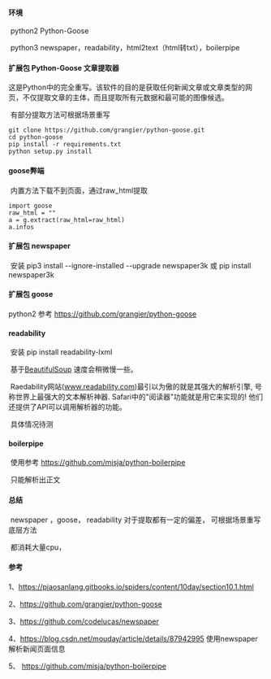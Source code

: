 #### 环境

​	python2		Python-Goose

​	python3		newspaper，readability，html2text（html转txt），boilerpipe

#### 扩展包 Python-Goose 文章提取器

​       这是Python中的完全重写。该软件的目的是获取任何新闻文章或文章类型的网页，不仅提取文章的主体，而且提取所有元数据和最可能的图像候选。

​	有部分提取方法可根据场景重写

```
git clone https://github.com/grangier/python-goose.git
cd python-goose
pip install -r requirements.txt
python setup.py install
```

#### goose弊端

​	内置方法下载不到页面，通过raw_html提取

```
import goose
raw_html = ""
a = g.extract(raw_html=raw_html)
a.infos
```

#### 扩展包 newspaper

​	安装    pip3 install --ignore-installed --upgrade newspaper3k 或 pip install newspaper3k

#### 扩展包 goose
   python2
   参考  https://github.com/grangier/python-goose

#### readability

​	安装 	pip install readability-lxml

​	基于[BeautifulSoup](http://www.pythonclub.org/modules/beautifulsoup/start)  速度会稍微慢一些。

​	Raedability网站(www.readability.com)最引以为傲的就是其强大的解析引擎, 号称世界上最强大的文本解析神器. Safari中的"阅读器"功能就是用它来实现的! 他们还提供了API可以调用解析器的功能。

​	具体情况待测

#### boilerpipe

​	使用参考 https://github.com/misja/python-boilerpipe

​	只能解析出正文
    
#### 总结

​	newspaper ，goose，  readability 对于提取都有一定的偏差， 可根据场景重写底层方法

​	都消耗大量cpu，

#### 参考

1、https://piaosanlang.gitbooks.io/spiders/content/10day/section10.1.html

2、https://github.com/grangier/python-goose

3、https://github.com/codelucas/newspaper

4、https://blog.csdn.net/mouday/article/details/87942995 使用newspaper解析新闻页面信息

5、 https://github.com/misja/python-boilerpipe